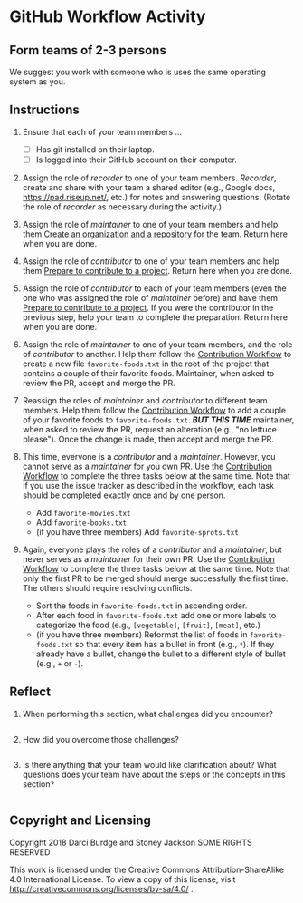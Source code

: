 # GitHub Workflow Activity

## Form teams of 2-3 persons

We suggest you work with someone who is uses the same operating system as you.

## Instructions

1. Ensure that each of your team members ...

    - [ ] Has git installed on their laptop.
    - [ ] Is logged into their GitHub account on their computer.

2. Assign the role of _recorder_ to one of your team members. _Recorder_, create and share with your team a shared editor (e.g., Google docs, https://pad.riseup.net/, etc.) for notes and answering questions. (Rotate the role of _recorder_ as necessary during the activity.)

3. Assign the role of _maintainer_ to one of your team members and help them [Create an organization and a repository](create-an-organization-and-a-repository.md) for the team. Return here when you are done.

4. Assign the role of _contributor_ to one of your team members and help them [Prepare to contribute to a project](prepare-to-contribute-to-a-project.md). Return here when you are done.

5. Assign the role of _contributor_ to each of your team members (even the one who was assigned the role of _maintainer_ before) and have them [Prepare to contribute to a project](prepare-to-contribute-to-a-project.md). If you were the contributor in the previous step, help your team to complete the preparation. Return here when you are done.

6. Assign the role of _maintainer_ to one of your team members, and the role of _contributor_ to another. Help them follow the [Contribution Workflow](contribution-workflow.md) to create a new file `favorite-foods.txt` in the root of the project that contains a couple of their favorite foods. Maintainer, when asked to review the PR, accept and merge the PR.

7. Reassign the roles of _maintainer_ and _contributor_ to different team members. Help them follow the [Contribution Workflow](contribution-workflow.md) to add a couple of your favorite foods to `favorite-foods.txt`. ___BUT THIS TIME___
maintainer, when asked to review the PR, request an alteration (e.g., "no lettuce please"). Once the change is made, then accept and merge the PR.

8. This time, everyone is a _contributor_ and a _maintainer_. However, you cannot serve as a _maintainer_ for you own PR. Use the [Contribution Workflow](contribution-workflow.md) to complete the three tasks below at the same time. Note that if you use the issue tracker as described in the workflow, each task should be completed exactly once and by one person.
    * Add `favorite-movies.txt`
    * Add `favorite-books.txt`
    * (if you have three members) Add `favorite-sprots.txt`

9. Again, everyone plays the roles of a _contributor_ and a _maintainer_, but never serves as a _maintainer_ for their own PR. Use the [Contribution Workflow](contribution-workflow.md) to complete the three tasks below at the same time. Note that only the first PR to be merged should merge successfully the first time. The others should require resolving conflicts.
    * Sort the foods in `favorite-foods.txt` in ascending order.
    * After each food in `favorite-foods.txt` add one or more labels to categorize the food (e.g., `[vegetable]`, `[fruit]`, `[meat]`, etc.)
    * (if you have three members) Reformat the list of foods in `favorite-foods.txt` so that every item has a bullet in front (e.g., `*`). If they already have a bullet, change the bullet to a different style of bullet (e.g., `+` or `-`).


## Reflect

1. When performing this section, what challenges did you encounter?

    ```

    ```

2. How did you overcome those challenges?

    ```

    ```

3. Is there anything that your team would like clarification about? What questions does your team have about the steps or the concepts in this section?

    ```

    ```


## Copyright and Licensing

Copyright 2018 Darci Burdge and Stoney Jackson SOME RIGHTS RESERVED

This work is licensed under the Creative Commons Attribution-ShareAlike 4.0 International License. To view a copy of this license, visit http://creativecommons.org/licenses/by-sa/4.0/ .
